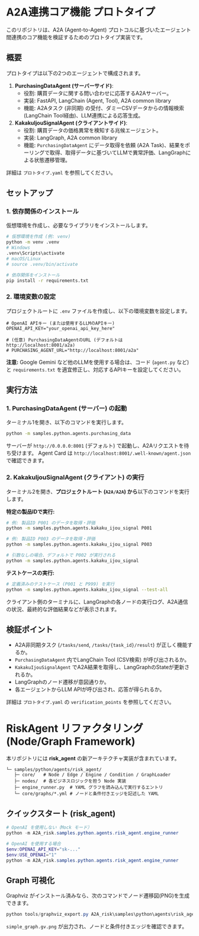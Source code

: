 # A2A連携コア機能 プロトタイプ

このリポジトリは、A2A (Agent-to-Agent) プロトコルに基づいたエージェント間連携のコア機能を検証するためのプロトタイプ実装です。

## 概要

プロトタイプは以下の2つのエージェントで構成されます。

1.  **PurchasingDataAgent (サーバーサイド)**:
    *   役割: 購買データに関する問い合わせに応答するA2Aサーバー。
    *   実装: FastAPI, LangChain (Agent, Tool), A2A common library
    *   機能: A2Aタスク (非同期) の受付、ダミーCSVデータからの情報検索 (LangChain Tool経由)、LLM連携による応答生成。
2.  **KakakuIjouSignalAgent (クライアントサイド)**:
    *   役割: 購買データの価格異常を検知する兆候エージェント。
    *   実装: LangGraph, A2A common library
    *   機能: `PurchasingDataAgent` にデータ取得を依頼 (A2A Task)、結果をポーリングで取得、取得データに基づいてLLMで異常評価、LangGraphによる状態遷移管理。

詳細は `プロトタイプ.yaml` を参照してください。

## セットアップ

### 1. 依存関係のインストール

仮想環境を作成し、必要なライブラリをインストールします。

```bash
# 仮想環境を作成 (例: venv)
python -m venv .venv
# Windows
.venv\Scripts\activate
# macOS/Linux
# source .venv/bin/activate

# 依存関係をインストール
pip install -r requirements.txt
```

### 2. 環境変数の設定

プロジェクトルートに `.env` ファイルを作成し、以下の環境変数を設定します。

```dotenv
# OpenAI APIキー (または使用するLLMのAPIキー)
OPENAI_API_KEY="your_openai_api_key_here"

# (任意) PurchasingDataAgentのURL (デフォルトは http://localhost:8001/a2a)
# PURCHASING_AGENT_URL="http://localhost:8001/a2a"
```

**注意:** Google Gemini など他のLLMを使用する場合は、コード (`agent.py` など) と `requirements.txt` を適宜修正し、対応するAPIキーを設定してください。

## 実行方法

### 1. PurchasingDataAgent (サーバー) の起動

ターミナル1を開き、以下のコマンドを実行します。

```bash
python -m samples.python.agents.purchasing_data
```

サーバーが `http://0.0.0.0:8001` (デフォルト) で起動し、A2Aリクエストを待ち受けます。
Agent Card は `http://localhost:8001/.well-known/agent.json` で確認できます。

### 2. KakakuIjouSignalAgent (クライアント) の実行

ターミナル2を開き、**プロジェクトルート (`A2A/A2A`) から**以下のコマンドを実行します。

**特定の製品IDで実行:**

```bash
# 例: 製品ID P001 のデータを取得・評価
python -m samples.python.agents.kakaku_ijou_signal P001

# 例: 製品ID P003 のデータを取得・評価
python -m samples.python.agents.kakaku_ijou_signal P003

# 引数なしの場合、デフォルトで P002 が実行される
python -m samples.python.agents.kakaku_ijou_signal
```

**テストケースの実行:**

```bash
# 定義済みのテストケース (P001 と P999) を実行
python -m samples.python.agents.kakaku_ijou_signal --test-all
```

クライアント側のターミナルに、LangGraphの各ノードの実行ログ、A2A通信の状況、最終的な評価結果などが表示されます。

## 検証ポイント

*   A2A非同期タスク (`/tasks/send`, `/tasks/{task_id}/result`) が正しく機能するか。
*   `PurchasingDataAgent` 内でLangChain Tool (CSV検索) が呼び出されるか。
*   `KakakuIjouSignalAgent` でA2A結果を取得し、LangGraphのStateが更新されるか。
*   LangGraphのノード遷移が意図通りか。
*   各エージェントからLLM APIが呼び出され、応答が得られるか。

詳細は `プロトタイプ.yaml` の `verification_points` を参照してください。

# RiskAgent リファクタリング (Node/Graph Framework)
本リポジトリには **risk_agent** の新アーキテクチャ実装が含まれています。

```
└─ samples/python/agents/risk_agent/
   ├─ core/   # Node / Edge / Engine / Condition / GraphLoader
   ├─ nodes/  # 各ビジネスロジックを担う Node 実装
   ├─ engine_runner.py  # YAML グラフを読み込んで実行するエントリ
   └─ core/graphs/*.yml # ノードと条件付きエッジを記述した YAML
```

## クイックスタート (risk_agent)

```powershell
# OpenAI を使用しない（Mock モード）
python -m A2A_risk.samples.python.agents.risk_agent.engine_runner

# OpenAI を使用する場合
$env:OPENAI_API_KEY="sk-..."
$env:USE_OPENAI="1"
python -m A2A_risk.samples.python.agents.risk_agent.engine_runner
```

## Graph 可視化
Graphviz がインストール済みなら、次のコマンドでノード遷移図(PNG)を生成できます。

```powershell
python tools/graphviz_export.py A2A_risk\samples\python\agents\risk_agent\core\graphs\simple_graph.yml
```

`simple_graph.gv.png` が出力され、ノードと条件付きエッジを確認できます。
